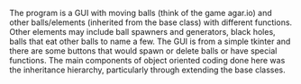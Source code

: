 The program is a GUI with moving balls (think of the game agar.io) and other balls/elements (inherited from the base class) with different functions. Other elements may include ball spawners and generators, black holes, balls that eat other balls to name a few. The GUI is from a simple tkinter and there are some buttons that would spawn or delete balls or have special functions. The main components of object oriented coding done here was the inheritance hierarchy, particularly through extending the base classes.
